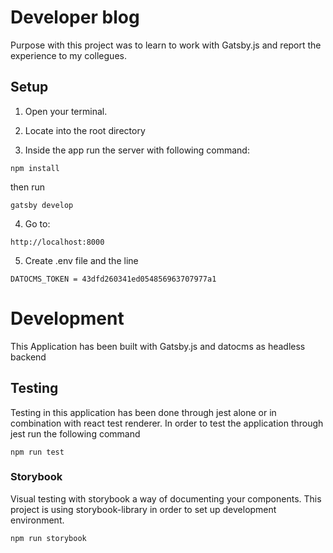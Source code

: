 # Developer blog
Purpose with this project was to learn to work with Gatsby.js and report the experience to my collegues.


## Setup

1. Open your terminal.

2. Locate into the root directory

3. Inside the app run the server with following command:
```
npm install
```
then run
```
gatsby develop
```

4. Go to:
```
http://localhost:8000
```

5. Create .env file and the line
```
DATOCMS_TOKEN = 43dfd260341ed054856963707977a1
```


# Development
This Application has been built with Gatsby.js and datocms as headless backend


## Testing

Testing in this application has been done through jest alone or in combination with react test renderer. In order to test the application through jest run the following command 

```
npm run test
```



### Storybook

Visual testing with storybook a way of documenting your components. This project is using storybook-library in order to set up development environment. 

```
npm run storybook
```

